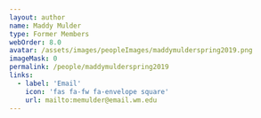```yaml
---
layout: author
name: Maddy Mulder
type: Former Members
webOrder: 8.0
avatar: /assets/images/peopleImages/maddymulderspring2019.png
imageMask: 0
permalink: /people/maddymulderspring2019
links:
  - label: 'Email'
    icon: 'fas fa-fw fa-envelope square'
    url: mailto:memulder@email.wm.edu
---
```

